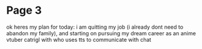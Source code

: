 # Page 3

ok heres my plan for today: i am quitting my job (i already dont need to abandon my family), and starting on pursuing my dream career as an anime vtuber catrigl with who uses tts to communicate with chat

